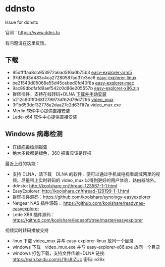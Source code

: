 # ddnsto
Issue for ddnsto

官网：https://www.ddns.to

有问题请在这里反馈。

## 下载
* 95dffffaa8cb953972a6ad516a0b75b3  [easy-explorer-arm5](http://ddnsto.b0.upaiyun.com/fe/easy-explorer-arm5)
* 97d36d3d483c4ca27280587ad37e3ec6  [easy-explorer-linux](http://ddnsto.b0.upaiyun.com/fe/easy-explorer-linux)
* be21543d05068e55d45cebed0fd40f8a  [easy-explorer-mac](http://ddnsto.b0.upaiyun.com/fe/easy-explorer-mac)
* 9ac89dbdfafd9aef542c0d86e205557b  [easy-explorer-x86.zip](http://ddnsto.b0.upaiyun.com/fe/easy-explorer-x86.zip)
* 群辉插件，支持在线转码+DLNA [下载并手动安装](https://github.com/koolshare/synology-easyexplorer/blob/master/easyexplorer_x86.spk)
* b212c90fff368f279973df62d79d7295  [video_mux](https://github.com/koolshare/synology-easyexplorer/blob/master/package/bin/video_mux)
* 3f1b653dcf32778a2daa27e2d63f1f7a  video_mux.exe
* Merlin 软件中心提供直接安装
* Lede-x64 软件中心提供直接安装

## Windows  病毒检测
* [在线病毒检测报告](https://www.virustotal.com/#/file/754d18a3bee5e46805658fce0249ca9be0072896629180b6c4569ba9010ff16b/detection)
* 绝大多数都是绿色，360 报毒应该是误报

最近上线的功能：
* 支持 DLNA，请下载　DLNA 的软件，便可以通过手机或电视看局域网里的视频。尽量带上实时转码的 video_mux 以得到更好的用户体验，路由器除外。
* ddnsto: http://koolshare.cn/thread-123567-1-1.html
* EasyExplorer: http://koolshare.cn/thread-129199-1-1.html
* 群辉插件源码：https://github.com/koolshare/synology-easyexplorer
* Netgear NAS 插件源码： https://github.com/koolshare/readynas-easyexplorer
* Lede X86 插件源码：https://github.com/koolshare/ledesoft/tree/master/easyexplorer

视频实时转码播放支持
* linux 下载 video_mux 并与  easy-explorer-linux 放同一个目录
* windows 下载　video_mux.exe 并与 easy-explorer-x86.exe 放同一个目录
* windows 打包下载，支持文件传输+DLNA  链接: https://pan.baidu.com/s/1hs8IZUc 密码: e29x


